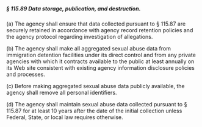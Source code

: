 ##### § 115.89 Data storage, publication, and destruction. #####

(a) The agency shall ensure that data collected pursuant to § 115.87 are securely retained in accordance with agency record retention policies and the agency protocol regarding investigation of allegations.

(b) The agency shall make all aggregated sexual abuse data from immigration detention facilities under its direct control and from any private agencies with which it contracts available to the public at least annually on its Web site consistent with existing agency information disclosure policies and processes.

(c) Before making aggregated sexual abuse data publicly available, the agency shall remove all personal identifiers.

(d) The agency shall maintain sexual abuse data collected pursuant to § 115.87 for at least 10 years after the date of the initial collection unless Federal, State, or local law requires otherwise.